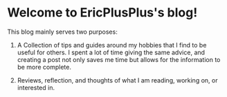 # Welcome to EricPlusPlus's blog!

This blog mainly serves two purposes:

  1) A Collection of tips and guides around my hobbies that I find to be useful for others. I spent a lot of time giving the same advice, and creating a post not only saves me time but allows for the information to be more complete.

  2) Reviews, reflection, and thoughts of what I am reading, working on, or interested in.

